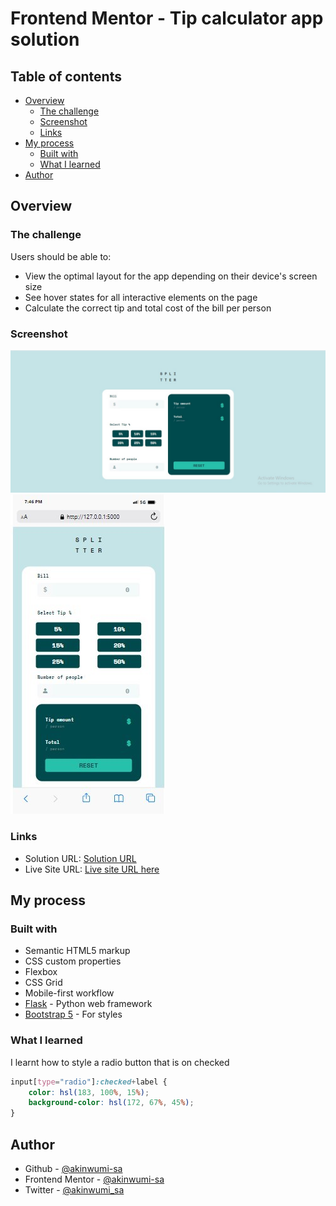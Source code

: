 # Frontend Mentor - Tip calculator app solution

## Table of contents

- [Overview](#overview)
  - [The challenge](#the-challenge)
  - [Screenshot](#screenshot)
  - [Links](#links)
- [My process](#my-process)
  - [Built with](#built-with)
  - [What I learned](#what-i-learned)
- [Author](#author)


## Overview

### The challenge

Users should be able to:

- View the optimal layout for the app depending on their device's screen size
- See hover states for all interactive elements on the page
- Calculate the correct tip and total cost of the bill per person

### Screenshot

![](static/images/SharedScreenshot.jpg)
![](static/images/SharedScreenshot1.jpg)


### Links

- Solution URL: [Solution URL](https://github.com/akinwumi-sa/splitter-tip-calculator-app)
- Live Site URL: [Live site URL here](https://splitter-hlj5.onrender.com)

## My process

### Built with

- Semantic HTML5 markup
- CSS custom properties
- Flexbox
- CSS Grid
- Mobile-first workflow
- [Flask](https://flask.palletsprojects.com/en/2.3.x/) - Python web framework
- [Bootstrap 5](https://getbootstrap.com/) - For styles

### What I learned
I learnt how to style a radio button that is on checked


```css
input[type="radio"]:checked+label {
    color: hsl(183, 100%, 15%);
    background-color: hsl(172, 67%, 45%);
}

```


## Author
- Github - [@akinwumi-sa](https://github.com/akinwumi-sa/)
- Frontend Mentor - [@akinwumi-sa](https://www.frontendmentor.io/profile/akinwumi-sa)
- Twitter - [@akinwumi_sa](https://www.twitter.com/akinwumi_sa)
